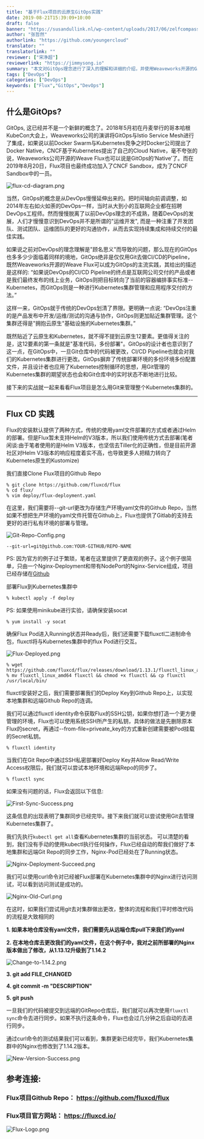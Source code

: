 ```yaml
---
title: "基于Flux项目的云原生GitOps实践"
date: 2019-08-21T15:39:09+10:00
draft: false
banner: "https://susandullink.nl/wp-content/uploads/2017/06/zelfcompassie-1000x750.jpg"
author: "张哲然"
authorlink: "https://github.com/youngercloud"
translator: ""
translatorlink: ""
reviewer: ["宋净超"]
reviewerlink: "https://jimmysong.io"
summary: "本文对GitOps理念进行了深入的理解和详细的介绍，并使用Weaveworks开源的GitOps工具Flux通过Git管理Kubernetes集群。"
tags: ["DevOps"]
categories: ["DevOps"]
keywords: ["Flux","GitOps","DevOps"]
---
```


## 什么是GitOps?
GitOps, 这已经并不是一个新鲜的概念了。2018年5月初在丹麦举行的哥本哈根KubeCon大会上，Weaveworks公司的演讲将GitOps与Istio Service Mesh进行了集成，如果说以前Docker Swarm与Kubernetes竞争之时Docker公司提出了Docker Native，CNCF基于Kubernetes提出了自己的Cloud Native，毫不夸张的说，Weaveworks公司开源的Weave Flux也可以说是GitOps的‘Native’了。而在2019年8月20日，Flux项目也最终成功加入了CNCF Sandbox，成为了CNCF Sandbox中的一员。

![flux-cd-diagram.png](imgs/flux-cd-diagram.png?raw=true)

当然，GitOps的概念是从DevOps慢慢延伸出来的。把时间轴向前调调整，如2014年左右如火如荼的DevOps一样，当时从大到小的互联网企业都在招聘DevOps工程师。然而慢慢脱离了以前DevOps理念的不成熟，随着DevOps的发展，人们才慢慢意识到DevOps并不是所谓的"运维开发", 而是一种注重了开发团队、测试团队、运维团队的更好的沟通协作，从而去实现持续集成和持续交付的最佳实践。

如果说之前对DevOps的理念理解是"顾名思义"而导致的问题，那么现在的GitOps也多多少少面临着同样的境地，GitOps绝非是仅仅用Git去做CI/CD的Pipeline，既然Weaveworks开源的Weave Flux可以成为GitOps的主流实践，其给出的描述是这样的: “如果说DevOps的CI/CD Pipeline的终点是互联网公司交付的产品或者是我们最终发布的线上业务，GitOps则把目标转向了当前的容器编排事实标准--Kubernetes，而GitOps则是一种进行Kubernetes集群管理和应用程序交付的方法。”

这样一来，GitOps就于传统的DevOps划清了界限。更明确一点说: “DevOps注重的是产品发布中开发/运维/测试的沟通与协作，GitOps则更加贴近集群管理。这个集群还得是"拥抱云原生"基础设施的Kubernetes集群。”

既然贴近了云原生和Kubernetes，就不得不提到云原生12要素。更值得关注的是，这12要素的第一条就是"基准代码，多份部署"。GitOps的设计者也意识到了这一点，在GitOps中，一旦Git仓库中的代码被更改，CI/CD Pipeline也就会对我们的Kubernetes集群进行更改。GitOps摒弃了传统部署环境的多份环境多份配置文件，并且设计者也应用了Kubernetes控制循环的思想，用Git管理的Kubernetes集群的期望状态也会和Git仓库中的实时状态不断地进行比较。

接下来的实战就一起来看看Flux项目是怎么用Git来管理整个Kubernetes集群的。
***

## Flux CD 实践

Flux的安装默认提供了两种方式，传统的使用yaml文件部署的方式或者通过Helm的部署。但是Flux暂未支持Helm的V3版本，所以我们使用传统方式去部署(笔者闲谈:由于笔者使用的是Helm V3版本，也坚信去Tiller化的正确性，但是目前开源社区对Helm V3版本的响应程度着实不高，也导致更多人把精力转向了Kubernetes原生的Kustomize)

我们直接Clone Flux项目的Github Repo

```shell
% git clone https://github.com/fluxcd/flux
% cd flux/
% vim deploy/flux-deployment.yaml
```

在这里，我们需要将--git-url更改为存储生产环境yaml文件的Github Repo，当然如果不想把生产环境的yaml文件托管在Github上，Flux也提供了Gitlab的支持去更好的进行私有环境的部署与管理。

![Git-Repo-Config.png](imgs/Git-Repo-Config.png?raw=true)

```shell
--git-url=git@github.com:YOUR-GITHUB/REPO-NAME
```

PS: 因为官方的例子过于繁琐，笔者在这里提供了更直观的例子。这个例子很简单，只由一个Nginx-Deployment和带有NodePort的Nginx-Service组成，项目已经存储在[Github](https://github.com/youngercloud/flux-get-start-easy)

部署Flux到Kubernetes集群中

```shell
% kubectl apply -f deploy
```

PS: 如果使用minikube进行实验，请确保安装socat

```shell
% yum install -y socat
```

确保Flux Pod进入Running状态并Ready后，我们还需要下载fluxctl二进制命令包，fluxctl将与Kubernetes集群中的flux Pod进行交互。

![Flux-Deployed.png](imgs/Flux-Deployed.png?raw=true)

```shell
% wget https://github.com/fluxcd/flux/releases/download/1.13.1/fluxctl_linux_amd64
% mv fluxctl_linux_amd64 fluxctl && chmod +x fluxctl && cp fluxctl /usr/local/bin/
```

fluxctl安装好之后，我们需要部署我们的Deploy Key到Github Repo上，以实现本地集群和远端Github Repo的连调。


我们可以通过fluxctl identity命令获取Flux的SSH公钥，如果你想打造一个更方便管理的环境，Flux也可以使用系统SSH所产生的私钥，具体的做法是先删除原本Flux的secret，再通过--from-file=priveate_key的方式重新创建需要被Pod挂载的Secret私钥。

```shell
% fluxctl identity
```

当我们在Git Repo中通过SSH私密部署好Deploy Key并Allow Read/Write Access权限后，我们就可以尝试本地环境和远端Repo的同步了。

```shell
% fluxctl sync
```

如果没有问题的话，Flux会返回以下信息:

![First-Sync-Success.png](imgs/First-Sync-Success.png?raw=true)

这条信息的出现表明了集群同步已经完毕。接下来我们就可以尝试使用Git去管理Kubernetes集群了。
 
我们先执行`kubectl get all`查看Kubernetes集群的当前状态。
可以清楚的看到，我们没有手动的使用kubectl执行任何操作，Flux已经自动的帮我们做好了本地集群和远端Git Repo的同步工作，Nginx-Pod已经处在了Running状态。

![Nginx-Deployment-Succeed.png](imgs/Nginx-Deployment-Succeed.png?raw=true)

我们可以使用curl命令对已经被Flux部署在Kubernetes集群中的Nginx进行访问测试，可以看到访问测试是成功的。

![Nginx-Old-Curl.png](imgs/Nginx-Old-Curl.png?raw=true) 	

在这时，如果我们尝试用git去对集群做出更改，整体的流程和我们平时修改代码的流程是大致相同的

**1. 如果本地仓库没有yaml文件，我们需要先从远端仓库pull下来我们的yaml**

**2. 在本地仓库去更改我们的yaml文件，在这个例子中，我对之前所部署的Nginx版本做出了修改，从1.13.12升级到了1.14.2**

![Change-to-1.14.2.png](imgs/Change-to-1.14.2.png?raw=true)

**3. git add FILE_CHANGED**

**4. git commit -m "DESCRIPTION"**

**5. git push**

一旦我们的代码被提交到远端的GitRepo仓库后，我们就可以再次使用`fluxctl sync`命令去进行同步。如果不执行这条命令，Flux也会过几分钟之后自动的去进行同步。

通过curl命令的测试结果我们可以看到，集群更新已经完毕，我们Kubernetes集群中的Nginx也修改到了1.14.2版本。

![New-Version-Success.png](imgs/New-Version-Success.png?raw=true)

##  参考连接:
### Flux项目Github Repo： https://github.com/fluxcd/flux
### Flux项目官方网站： https://fluxcd.io/


![Flux-Logo.png](imgs/Flux-Logo.png?raw=true)
